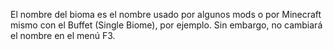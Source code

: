 El nombre del bioma es el nombre usado por algunos mods o por Minecraft mismo con el Buffet (Single Biome), por ejemplo. Sin embargo, no cambiará el nombre en el menú F3.